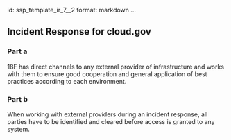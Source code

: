 id: ssp_template_ir_7__2
format: markdown
...
## Incident Response for cloud.gov

### Part a

18F has direct channels to any external provider of infrastructure and works with them to ensure good cooperation and general application of best practices according to each environment.

### Part b

When working with external providers during an incident response, all parties have to be identified and cleared before access is granted to any system.

